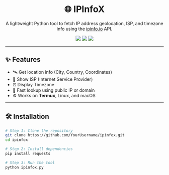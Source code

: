 <h1 align="center">🌐 IPInfoX</h1>

<p align="center">
  A lightweight Python tool to fetch IP address geolocation, ISP, and timezone info using the <a href="https://ipinfo.io">ipinfo.io</a> API.
</p>

<p align="center">
  <img src="https://img.shields.io/badge/Platform-Termux%20%7C%20Linux-green?style=flat-square" />
  <img src="https://img.shields.io/badge/Language-Python-blue?style=flat-square" />
  <img src="https://img.shields.io/github/license/YourUsername/ipinfox?style=flat-square" />
</p>

---

## ✨ Features

- 🛰️ Get location info (City, Country, Coordinates)
- 🏢 Show ISP (Internet Service Provider)
- ⏰ Display Timezone
- 🔎 Fast lookup using public IP or domain
- ⚙️ Works on **Termux**, Linux, and macOS

---

## 🛠️ Installation

```bash
# Step 1: Clone the repository
git clone https://github.com/YourUsername/ipinfox.git
cd ipinfox

# Step 2: Install dependencies
pip install requests

# Step 3: Run the tool
python ipinfox.py
